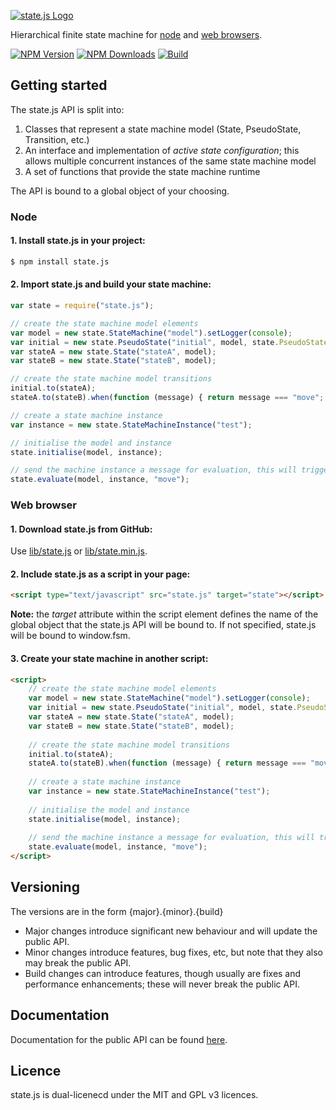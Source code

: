   [![state.js Logo](http://www.steelbreeze.net/images/logos/statejs_logo.png)](http://www.steelbreeze.net/state.js/)

  Hierarchical finite state machine for [node](http://nodejs.org) and [web browsers](https://cdn.rawgit.com/steelbreeze/state.js/master/examples/browser/test.html).

  [![NPM Version][npm-image]][npm-url]
  [![NPM Downloads][downloads-image]][downloads-url]
  [![Build][travis-image]][travis-url]
  
## Getting started

The state.js API is split into:

1. Classes that represent a state machine model (State, PseudoState, Transition, etc.)
2. An interface and implementation of *active state configuration*; this allows multiple concurrent instances of the same state machine model
3. A set of functions that provide the state machine runtime

The API is bound to a global object of your choosing. 

### Node
#### 1. Install state.js in your project:

```sh
$ npm install state.js
```

#### 2. Import state.js and build your state machine:

```js
var state = require("state.js");

// create the state machine model elements
var model = new state.StateMachine("model").setLogger(console);
var initial = new state.PseudoState("initial", model, state.PseudoStateKind.Initial);
var stateA = new state.State("stateA", model);
var stateB = new state.State("stateB", model);

// create the state machine model transitions
initial.to(stateA);
stateA.to(stateB).when(function (message) { return message === "move"; });

// create a state machine instance
var instance = new state.StateMachineInstance("test");

// initialise the model and instance
state.initialise(model, instance);

// send the machine instance a message for evaluation, this will trigger the transition from stateA to stateB
state.evaluate(model, instance, "move");
```

### Web browser

#### 1. Download state.js from GitHub:
Use [lib/state.js](https://github.com/steelbreeze/state.js/blob/master/lib/state.js) or [lib/state.min.js](https://github.com/steelbreeze/state.js/blob/master/lib/state.min.js).

#### 2. Include state.js as a script in your page:

```html
<script type="text/javascript" src="state.js" target="state"></script>
```

**Note:** the *target* attribute within the script element defines the name of the global object that the state.js API will be bound to. If not specified, state.js will be bound to window.fsm.

#### 3. Create your state machine in another script:

```html
<script>
	// create the state machine model elements
	var model = new state.StateMachine("model").setLogger(console);
	var initial = new state.PseudoState("initial", model, state.PseudoStateKind.Initial);
	var stateA = new state.State("stateA", model);
	var stateB = new state.State("stateB", model);
	
	// create the state machine model transitions
	initial.to(stateA);
	stateA.to(stateB).when(function (message) { return message === "move"; });
	
	// create a state machine instance
	var instance = new state.StateMachineInstance("test");
	
	// initialise the model and instance
	state.initialise(model, instance);
	
	// send the machine instance a message for evaluation, this will trigger the transition from stateA to stateB
	state.evaluate(model, instance, "move");
</script>
```



## Versioning
The versions are in the form {major}.{minor}.{build}
* Major changes introduce significant new behaviour and will update the public API.
* Minor changes introduce features, bug fixes, etc, but note that they also may break the public API.
* Build changes can introduce features, though usually are fixes and performance enhancements; these will never break the public API.

## Documentation
Documentation for the public API can be found [here](https://github.com/steelbreeze/state.js/blob/master/doc/state.com.md).

## Licence
state.js is dual-licenecd under the MIT and GPL v3 licences.

[npm-image]: https://img.shields.io/npm/v/state.js.svg
[npm-url]: https://npmjs.org/package/state.js
[downloads-image]: https://img.shields.io/npm/dm/state.js.svg
[downloads-url]: https://npmjs.org/package/state.js
[travis-image]: https://travis-ci.org/steelbreeze/state.js.svg
[travis-url]: https://travis-ci.org/steelbreeze/state.js
